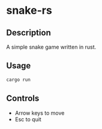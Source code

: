 # snake-rs

## Description

A simple snake game written in rust.

## Usage

```bash
cargo run
```

## Controls

- Arrow keys to move
- Esc to quit

